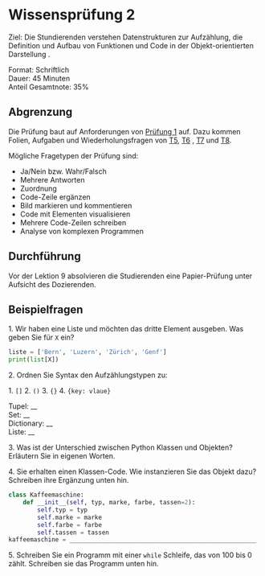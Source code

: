 # Wissensprüfung 2

Ziel: Die Stundierenden verstehen Datenstrukturen zur Aufzählung, die Definition und Aufbau von Funktionen und Code in der Objekt-orientierten Darstellung .

Format: Schriftlich\
Dauer: 45 Minuten\
Anteil Gesamtnote: 35%

## Abgrenzung

Die Prüfung baut auf Anforderungen von [Prüfung 1](exam1.md) auf. Dazu kommen Folien, Aufgaben und Wiederholungsfragen von [T5](topic-5/README.md), [T6](topic-6/README.md) ,  [T7](topic-7/README.md) und [T8](topic-8/README.md).

Mögliche Fragetypen der Prüfung sind:

* Ja/Nein bzw. Wahr/Falsch
* Mehrere Antworten
* Zuordnung
* Code-Zeile ergänzen
* Bild markieren und kommentieren
* Code mit Elementen visualisieren
* Mehrere Code-Zeilen schreiben
* Analyse von komplexen Programmen

## Durchführung

Vor der Lektion 9 absolvieren die Studierenden eine Papier-Prüfung unter Aufsicht des Dozierenden.

## Beispielfragen

1\. Wir haben eine Liste und möchten das dritte Element ausgeben. Was geben Sie für `X` ein?

```python
liste = ['Bern', 'Luzern', 'Zürich', 'Genf']
print(list[X])
```

2\. Ordnen Sie Syntax den Aufzählungstypen zu:

1\. `[]` 2. `()` 3. `{}` 4. `{key: vlaue}`

Tupel: \_\_\
Set:  \_\_\
Dictionary:  \_\_\
Liste:  \_\_

3\. Was ist der Unterschied zwischen Python Klassen und Objekten? Erläutern Sie in eigenen Worten.

4\. Sie erhalten einen Klassen-Code. Wie instanzieren Sie das Objekt dazu? Schreiben ihre Ergänzung unten hin.

```python
class Kaffeemaschine:
	def __init__(self, typ, marke, farbe, tassen=2):
		self.typ = typ
		self.marke = marke
		self.farbe = farbe
		self.tassen = tassen
kaffeemaschine = ____________________________________________________
```

5\. Schreiben Sie ein Programm mit einer `while` Schleife, das von 100 bis 0 zählt. Schreiben sie das Programm unten hin.